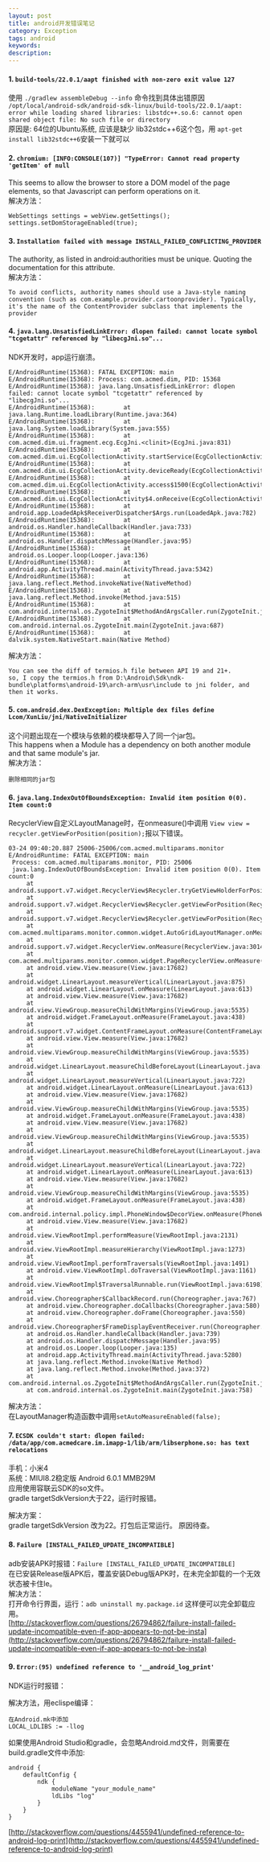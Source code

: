 ```yaml
---
layout: post
title: android开发错误笔记
category: Exception
tags: android
keywords:
description:
---
```


#### 1. `build-tools/22.0.1/aapt finished with non-zero exit value 127`  
使用 `./gradlew assembleDebug --info` 命令找到具体出错原因  
`/opt/local/android-sdk/android-sdk-linux/build-tools/22.0.1/aapt: error while loading shared libraries: libstdc++.so.6: cannot open shared object file: No such file or directory`  
原因是: 64位的Ubuntu系统, 应该是缺少 lib32stdc++6这个包，用 `apt-get install lib32stdc++6`安装一下就可以

#### 2. `chromium: [INFO:CONSOLE(107)] "TypeError: Cannot read property 'getItem' of null`  
This seems to allow the browser to store a DOM model of the page elements, so that Javascript can perform operations on it.  
解决方法：
```
WebSettings settings = webView.getSettings();
settings.setDomStorageEnabled(true);
```

#### 3. `Installation failed with message INSTALL_FAILED_CONFLICTING_PROVIDER`
The authority, as listed in android:authorities must be unique. Quoting the documentation for this attribute.  
解决方法：
```
To avoid conflicts, authority names should use a Java-style naming convention (such as com.example.provider.cartoonprovider). Typically, it's the name of the ContentProvider subclass that implements the provider
```

#### 4. `java.lang.UnsatisfiedLinkError: dlopen failed: cannot locate symbol "tcgetattr" referenced by "libecgJni.so"...`  
NDK开发时，app运行崩溃。
```
E/AndroidRuntime(15368): FATAL EXCEPTION: main
E/AndroidRuntime(15368): Process: com.acmed.dim, PID: 15368
E/AndroidRuntime(15368): java.lang.UnsatisfiedLinkError: dlopen failed: cannot locate symbol "tcgetattr" referenced by "libecgJni.so"...
E/AndroidRuntime(15368):        at java.lang.Runtime.loadLibrary(Runtime.java:364)
E/AndroidRuntime(15368):        at java.lang.System.loadLibrary(System.java:555)
E/AndroidRuntime(15368):        at com.acmed.dim.ui.fragment.ecg.EcgJni.<clinit>(EcgJni.java:831)
E/AndroidRuntime(15368):        at com.acmed.dim.ui.EcgCollectionActivity.startService(EcgCollectionActivity.java:830)
E/AndroidRuntime(15368):        at com.acmed.dim.ui.EcgCollectionActivity.deviceReady(EcgCollectionActivity.java:1193)
E/AndroidRuntime(15368):        at com.acmed.dim.ui.EcgCollectionActivity.access$1500(EcgCollectionActivity.java:68)
E/AndroidRuntime(15368):        at com.acmed.dim.ui.EcgCollectionActivity$4.onReceive(EcgCollectionActivity.java:1224)
E/AndroidRuntime(15368):        at android.app.LoadedApk$ReceiverDispatcher$Args.run(LoadedApk.java:782)
E/AndroidRuntime(15368):        at android.os.Handler.handleCallback(Handler.java:733)
E/AndroidRuntime(15368):        at android.os.Handler.dispatchMessage(Handler.java:95)
E/AndroidRuntime(15368):        at android.os.Looper.loop(Looper.java:136)
E/AndroidRuntime(15368):        at android.app.ActivityThread.main(ActivityThread.java:5342)
E/AndroidRuntime(15368):        at java.lang.reflect.Method.invokeNative(NativeMethod)
E/AndroidRuntime(15368):        at java.lang.reflect.Method.invoke(Method.java:515)
E/AndroidRuntime(15368):        at com.android.internal.os.ZygoteInit$MethodAndArgsCaller.run(ZygoteInit.java:871)
E/AndroidRuntime(15368):        at com.android.internal.os.ZygoteInit.main(ZygoteInit.java:687)
E/AndroidRuntime(15368):        at dalvik.system.NativeStart.main(Native Method)
```
解决方法：
```
You can see the diff of termios.h file between API 19 and 21+.
so, I copy the termios.h from D:\Android\Sdk\ndk-bundle\platforms\android-19\arch-arm\usr\include to jni folder, and then it works.
```

#### 5.  `com.android.dex.DexException: Multiple dex files define Lcom/XunLiu/jni/NativeInitializer`  
这个问题出现在一个模块与依赖的模块都导入了同一个jar包。  
This happens when a Module has a dependency on both another module and that same module's jar.  
解决方法：
```
删除相同的jar包
```

#### 6. `java.lang.IndexOutOfBoundsException: Invalid item position 0(0). Item count:0`
RecyclerView自定义LayoutManage时，在onmeasure()中调用
`View view = recycler.getViewForPosition(position);`报以下错误。  
```
03-24 09:40:20.887 25006-25006/com.acmed.multiparams.monitor E/AndroidRuntime: FATAL EXCEPTION: main
 Process: com.acmed.multiparams.monitor, PID: 25006
 java.lang.IndexOutOfBoundsException: Invalid item position 0(0). Item count:0
     at android.support.v7.widget.RecyclerView$Recycler.tryGetViewHolderForPositionByDeadline(RecyclerView.java:5466)
     at android.support.v7.widget.RecyclerView$Recycler.getViewForPosition(RecyclerView.java:5440)
     at android.support.v7.widget.RecyclerView$Recycler.getViewForPosition(RecyclerView.java:5436)
     at com.acmed.multiparams.monitor.common.widget.AutoGridLayoutManager.onMeasure(AutoGridLayoutManager.java:39)
     at android.support.v7.widget.RecyclerView.onMeasure(RecyclerView.java:3014)
     at com.acmed.multiparams.monitor.common.widget.PageRecyclerView.onMeasure(PageRecyclerView.java:99)
     at android.view.View.measure(View.java:17682)
     at android.widget.LinearLayout.measureVertical(LinearLayout.java:875)
     at android.widget.LinearLayout.onMeasure(LinearLayout.java:613)
     at android.view.View.measure(View.java:17682)
     at android.view.ViewGroup.measureChildWithMargins(ViewGroup.java:5535)
     at android.widget.FrameLayout.onMeasure(FrameLayout.java:438)
     at android.support.v7.widget.ContentFrameLayout.onMeasure(ContentFrameLayout.java:139)
     at android.view.View.measure(View.java:17682)
     at android.view.ViewGroup.measureChildWithMargins(ViewGroup.java:5535)
     at android.widget.LinearLayout.measureChildBeforeLayout(LinearLayout.java:1436)
     at android.widget.LinearLayout.measureVertical(LinearLayout.java:722)
     at android.widget.LinearLayout.onMeasure(LinearLayout.java:613)
     at android.view.View.measure(View.java:17682)
     at android.view.ViewGroup.measureChildWithMargins(ViewGroup.java:5535)
     at android.widget.FrameLayout.onMeasure(FrameLayout.java:438)
     at android.view.View.measure(View.java:17682)
     at android.view.ViewGroup.measureChildWithMargins(ViewGroup.java:5535)
     at android.widget.LinearLayout.measureChildBeforeLayout(LinearLayout.java:1436)
     at android.widget.LinearLayout.measureVertical(LinearLayout.java:722)
     at android.widget.LinearLayout.onMeasure(LinearLayout.java:613)
     at android.view.View.measure(View.java:17682)
     at android.view.ViewGroup.measureChildWithMargins(ViewGroup.java:5535)
     at android.widget.FrameLayout.onMeasure(FrameLayout.java:438)
     at com.android.internal.policy.impl.PhoneWindow$DecorView.onMeasure(PhoneWindow.java:2789)
     at android.view.View.measure(View.java:17682)
     at android.view.ViewRootImpl.performMeasure(ViewRootImpl.java:2131)
     at android.view.ViewRootImpl.measureHierarchy(ViewRootImpl.java:1273)
     at android.view.ViewRootImpl.performTraversals(ViewRootImpl.java:1491)
     at android.view.ViewRootImpl.doTraversal(ViewRootImpl.java:1161)
     at android.view.ViewRootImpl$TraversalRunnable.run(ViewRootImpl.java:6198)
     at android.view.Choreographer$CallbackRecord.run(Choreographer.java:767)
     at android.view.Choreographer.doCallbacks(Choreographer.java:580)
     at android.view.Choreographer.doFrame(Choreographer.java:550)
     at android.view.Choreographer$FrameDisplayEventReceiver.run(Choreographer.java:753)
     at android.os.Handler.handleCallback(Handler.java:739)
     at android.os.Handler.dispatchMessage(Handler.java:95)
     at android.os.Looper.loop(Looper.java:135)
     at android.app.ActivityThread.main(ActivityThread.java:5280)
     at java.lang.reflect.Method.invoke(Native Method)
     at java.lang.reflect.Method.invoke(Method.java:372)
     at com.android.internal.os.ZygoteInit$MethodAndArgsCaller.run(ZygoteInit.java:963)
     at com.android.internal.os.ZygoteInit.main(ZygoteInit.java:758)
```
解决方法：  
在LayoutManager构造函数中调用`setAutoMeasureEnabled(false);`

#### 7. `ECSDK couldn't start: dlopen failed: /data/app/com.acmedcare.im.imapp-1/lib/arm/libserphone.so: has text relocations`  
手机：小米4   
系统：MIUI8.2稳定版 Android 6.0.1 MMB29M  
应用使用容联云SDK的so文件。  
gradle targetSdkVersion大于22，运行时报错。  

解决方案：  
gradle targetSdkVersion 改为22。打包后正常运行。
原因待查。

#### 8. `Failure [INSTALL_FAILED_UPDATE_INCOMPATIBLE]`
adb安装APK时报错：`Failure [INSTALL_FAILED_UPDATE_INCOMPATIBLE]`  
在已安装Release版APK后，覆盖安装Debug版APK时，在未完全卸载的一个无效状态被卡住le。  
解决方法：  
打开命令行界面，运行：`adb uninstall my.package.id`
这样便可以完全卸载应用。  
[http://stackoverflow.com/questions/26794862/failure-install-failed-update-incompatible-even-if-app-appears-to-not-be-insta](http://stackoverflow.com/questions/26794862/failure-install-failed-update-incompatible-even-if-app-appears-to-not-be-insta)

#### 9. `Error:(95) undefined reference to '__android_log_print'`
NDK运行时报错：

解决方法，用eclispe编译：
```
在Android.mk中添加
LOCAL_LDLIBS := -llog
```
如果使用Android Studio和gradle，会忽略Android.md文件，则需要在build.gradle文件中添加:
```
android {
    defaultConfig {
        ndk {
            moduleName "your_module_name"
            ldLibs "log"
        }
    }
}
```
[http://stackoverflow.com/questions/4455941/undefined-reference-to-android-log-print](http://stackoverflow.com/questions/4455941/undefined-reference-to-android-log-print)
